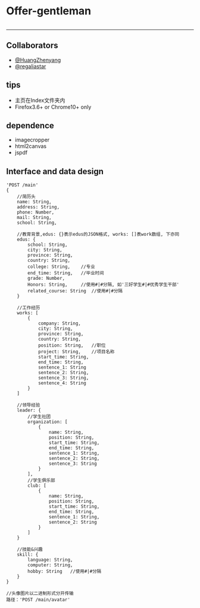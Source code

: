 # Offer-gentleman

<p align="left">
	<img alt="" src="https://img.shields.io/badge/JavaScript-ES6-green.svg" />
</p>

***
## Collaborators
* [@HuangZhenyang](https://github.com/HuangZhenyang)
* [@regaliastar](https://github.com/regaliastar)

## tips
* 主页在Index文件夹内
* Firefox3.6+ or Chrome10+ only

## dependence
* imagecropper
* html2canvas
* jspdf

## Interface and data design
```
'POST /main'
{
	//简历头
	name: String,
	address: String,
	phone: Number,
	mail: String,
	school: String,

	//教育背景,edus: {}表示edus的JSON格式, works: []表work数组, 下亦同
	edus: {
		school: String,
		city: String,
		province: String,
		country: String,
		college: String,	//专业
		end_time: String,	//毕业时间
		grade: Number,
		Honors: String,		//使用#|#分隔, 如'三好学生#|#优秀学生干部'
		related_course: String	//使用#|#分隔
	}

	//工作经历
	works: [
		{
			company: String,
			city: String,
			province: String,
			country: String,
			position: String,	//职位
			project: String,	//项目名称
			start_time: String,
			end_time: String,
			sentence_1: String
			sentence_2: String,
			sentence_3: String,
			sentence_4: String
		}
	]

	//领导经验
	leader: {
		//学生社团
		organization: [
			{
				name: String,
				position: String,
				start_time: String,
				end_time: String,
				sentence_1: String,
				sentence_2: String,
				sentence_3: String
			}
		],
		//学生俱乐部
		club: [
			{
				name: String,
				position: String,
				start_time: String,
				end_time: String,
				sentence_1: String,
				sentence_2: String
			}
		]
	}

	//技能&兴趣
	skill: {
		language: String,
		computer: String,
		hobby: String	//使用#|#分隔
	}
}

//头像图片以二进制形式分开传输
路径：'POST /main/avatar'
```
